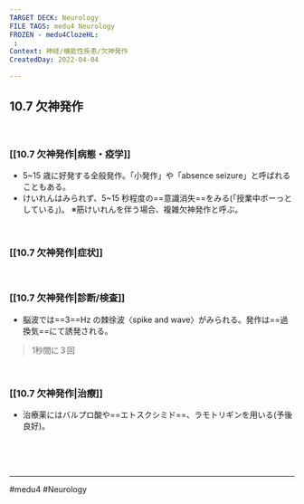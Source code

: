 ```yaml
---
TARGET DECK: Neurology
FILE TAGS: medu4 Neurology
FROZEN - medu4ClozeHL:
 : 
Context: 神経/機能性疾患/欠神発作
CreatedDay: 2022-04-04

---
```


## 10.7 欠神発作

<br>

### [[10.7 欠神発作|病態・疫学]]
* 5~15 歳に好発する全般発作。「小発作」や「absence seizure」と呼ばれることもある。 
* けいれんはみられず、5~15 秒程度の==意識消失==をみる(「授業中ボーっとしている」)。
※筋けいれんを伴う場合、複雑欠神発作と呼ぶ。
<!--ID: 1649070300130-->


<br>

### [[10.7 欠神発作|症状]]


<br>

### [[10.7 欠神発作|診断/検査]]
* 脳波では==3==Hz の棘徐波〈spike and wave〉がみられる。発作は==過換気==にて誘発される。
>1秒間に３回
<!--ID: 1649070300137-->



<br>

### [[10.7 欠神発作|治療]]
* 治療薬にはバルプロ酸や==エトスクシミド==、ラモトリギンを用いる(予後良好)。
<!--ID: 1649070300145-->


<br><br><br>

---
#medu4 #Neurology 